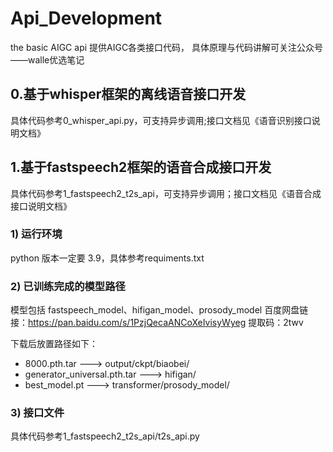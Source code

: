 # Api_Development
the basic AIGC api
提供AIGC各类接口代码， 具体原理与代码讲解可关注公众号——walle优选笔记

## 0.基于whisper框架的离线语音接口开发
   具体代码参考0_whisper_api.py，可支持异步调用;接口文档见《语音识别接口说明文档》

## 1.基于fastspeech2框架的语音合成接口开发
具体代码参考1_fastspeech2_t2s_api，可支持异步调用；接口文档见《语音合成接口说明文档》

### 1) 运行环境
python 版本一定要 3.9，具体参考requiments.txt

### 2) 已训练完成的模型路径
   模型包括 fastspeech_model、hifigan_model、prosody_model
   百度网盘链接：https://pan.baidu.com/s/1PzjQecaANCoXeIvisyWyeg 
   提取码：2twv

   下载后放置路径如下：
   - 8000.pth.tar ---> output/ckpt/biaobei/
   - generator_universal.pth.tar ---> hifigan/
   - best_model.pt ---> transformer/prosody_model/

### 3) 接口文件
具体代码参考1_fastspeech2_t2s_api/t2s_api.py
